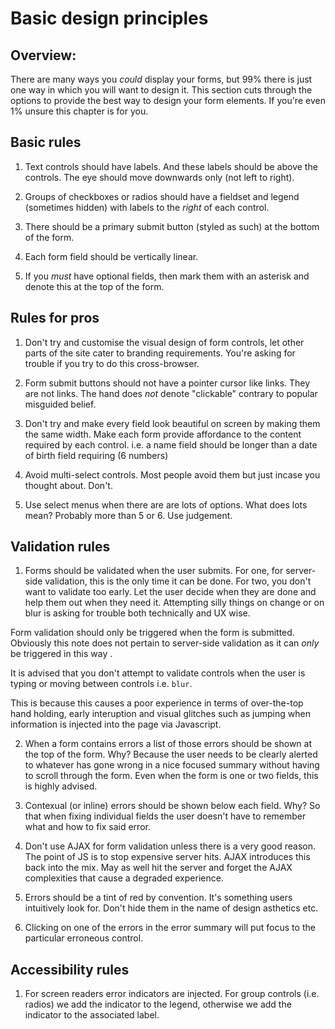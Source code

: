 # Basic design principles

## Overview:

There are many ways you *could* display your forms, but 99% there is just one way in which you will want to design it. This section cuts through the options to provide the best way to design your form elements. If you're even 1% unsure this chapter is for you.

## Basic rules

1. Text controls should have labels. And these labels should be above the controls. The eye should move downwards only (not left to right).

2. Groups of checkboxes or radios should have a fieldset and legend (sometimes hidden) with labels to the *right* of each control.

3. There should be a primary submit button (styled as such) at the bottom of the form.

4. Each form field should be vertically linear.

5. If you *must* have optional fields, then mark them with an asterisk and denote this at the top of the form.

## Rules for pros

1. Don't try and customise the visual design of form controls, let other parts of the site cater to branding requirements. You're asking for trouble if you try to do this cross-browser.

2. Form submit buttons should not have a pointer cursor like links. They are not links. The hand does *not* denote "clickable" contrary to popular misguided belief.

3. Don't try and make every field look beautiful on screen by making them the same width. Make each form provide affordance to the content required by each control. i.e. a name field should be longer than a date of birth field requiring (6 numbers)

4. Avoid multi-select controls. Most people avoid them but just incase you thought about. Don't.

5. Use select menus when there are are lots of options. What does lots mean? Probably more than 5 or 6. Use judgement.

## Validation rules

1. Forms should be validated when the user submits. For one, for server-side validation, this is the only time it can be done. For two, you don't want to validate too early. Let the user decide when they are done and help them out when they need it. Attempting silly things on change or on blur is asking for trouble both technically and UX wise.

Form validation should only be triggered when the form is submitted. Obviously this note does not pertain to server-side validation as it can *only* be triggered in this way	.

It is advised that you don't attempt to validate controls when the user is typing or moving between controls i.e. `blur`.

This is because this causes a poor experience in terms of over-the-top hand holding, early interuption and visual glitches such as jumping when information is injected into the page via Javascript.

2. When a form contains errors a list of those errors should be shown at the top of the form. Why? Because the user needs to be clearly alerted to whatever has gone wrong in a nice focused summary without having to scroll through the form. Even when the form is one or two fields, this is highly advised.

3. Contexual (or inline) errors should be shown below each field. Why? So that when fixing individual fields the user doesn't have to remember what and how to fix said error.

4. Don't use AJAX for form validation unless there is a very good reason. The point of JS is to stop expensive server hits. AJAX introduces this back into the mix. May as well hit the server and forget the AJAX complexities that cause a degraded experience.

5. Errors should be a tint of red by convention. It's something users intuitively look for. Don't hide them in the name of design asthetics etc.

6. Clicking on one of the errors in the error summary will put focus to the particular erroneous control.

## Accessibility rules

1. For screen readers error indicators are injected. For group controls (i.e. radios) we add the indicator to the legend, otherwise we add the indicator to the associated label.
